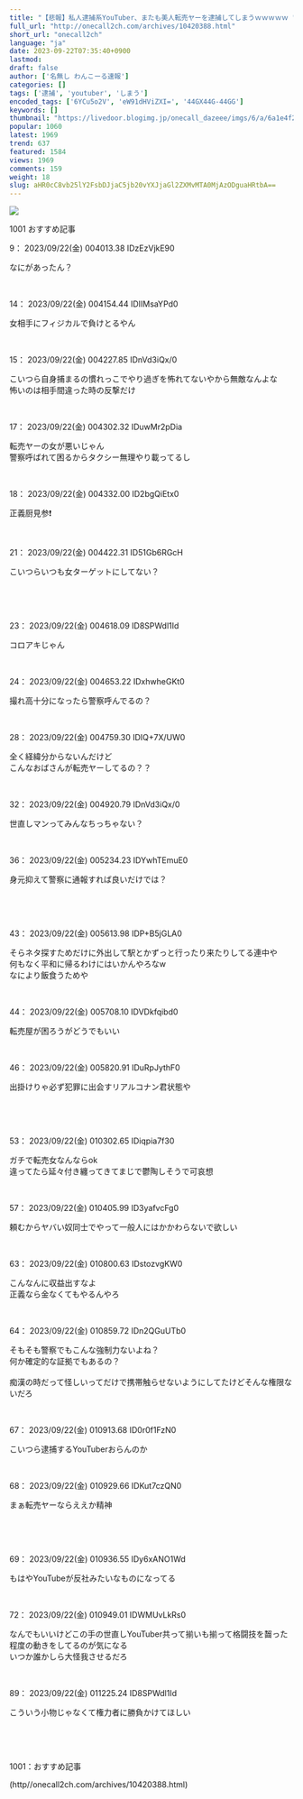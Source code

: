 ```yaml
---
title: "【悲報】私人逮捕系YouTuber、またも美人転売ヤーを逮捕してしまうｗｗｗｗｗ "
full_url: "http://onecall2ch.com/archives/10420388.html"
short_url: "onecall2ch"
language: "ja"
date: 2023-09-22T07:35:40+0900
lastmod: 
draft: false
author: ['名無し わんこーる速報']
categories: []
tags: ['逮捕', 'youtuber', 'しまう']
encoded_tags: ['6YCu5o2V', 'eW91dHViZXI=', '44GX44G-44GG']
keywords: []
thumbnail: "https://livedoor.blogimg.jp/onecall_dazeee/imgs/6/a/6a1e4f2a-s.png"
popular: 1060
latest: 1969
trend: 637
featured: 1584
views: 1969
comments: 159
weight: 18
slug: aHR0cC8vb25lY2FsbDJjaC5jb20vYXJjaGl2ZXMvMTA0MjAzODguaHRtbA==
---
```


![](https://livedoor.blogimg.jp/onecall_dazeee/imgs/6/a/6a1e4f2a-s.png)

<div> <p class='name2'> 1001 おすすめ記事</p> <p class='name2'>9： 2023/09/22(金) 004013.38 IDzEzVjkE90</p><p class='onecall'> なにがあったん？ <br></p><br> <p class='name2'>14： 2023/09/22(金) 004154.44 IDIIMsaYPd0</p><p class='onecall'> 女相手にフィジカルで負けとるやん <br></p><br> <p class='name2'>15： 2023/09/22(金) 004227.85 IDnVd3iQx/0</p><p class='onecall'> こいつら自身捕まるの慣れっこでやり過ぎを怖れてないやから無敵なんよな <br> 怖いのは相手間違った時の反撃だけ <br></p><br> <p class='name2'>17： 2023/09/22(金) 004302.32 IDuwMr2pDia</p><p class='onecall'> 転売ヤーの女が悪いじゃん <br> 警察呼ばれて困るからタクシー無理やり載ってるし<br></p><br> <p class='name2'>18： 2023/09/22(金) 004332.00 ID2bgQiEtx0</p><p class='onecall'> 正義厨見参❗ <br></p><br> <p class='name2'>21： 2023/09/22(金) 004422.31 ID51Gb6RGcH</p><p class='onecall'><p> こいつらいつも女ターゲットにしてない？ <br></p><br></p><br> <p class='name2'>23： 2023/09/22(金) 004618.09 ID8SPWdl1Id</p><p class='onecall'> コロアキじゃん <br></p><br> <p class='name2'>24： 2023/09/22(金) 004653.22 IDxhwheGKt0</p><p class='onecall'> 撮れ高十分になったら警察呼んでるの？ <br></p><br> <p class='name2'>28： 2023/09/22(金) 004759.30 IDIQ+7X/UW0</p><p class='onecall'> 全く経緯分からないんだけど <br> こんなおばさんが転売ヤーしてるの？？ <br></p><br> <p class='name2'>32： 2023/09/22(金) 004920.79 IDnVd3iQx/0</p><p class='onecall'> 世直しマンってみんなちっちゃない？ <br></p><br> <p class='name2'>36： 2023/09/22(金) 005234.23 IDYwhTEmuE0</p><p class='onecall'><p> 身元抑えて警察に通報すれば良いだけでは？ </p><br></p><br> <p class='name2'>43： 2023/09/22(金) 005613.98 IDP+B5jGLA0</p><p class='onecall'> そらネタ探すためだけに外出して駅とかずっと行ったり来たりしてる連中や <br> 何もなく平和に帰るわけにはいかんやろなw <br> なにより飯食うためや <br></p><br> <p class='name2'>44： 2023/09/22(金) 005708.10 IDVDkfqibd0</p><p class='onecall'> 転売屋が困ろうがどうでもいい <br></p><br> <p class='name2'>46： 2023/09/22(金) 005820.91 IDuRpJythF0</p><p class='onecall'><p> 出掛けりゃ必ず犯罪に出会すリアルコナン君状態や </p><br></p><br> <p class='name2'>53： 2023/09/22(金) 010302.65 IDiqpia7f30</p><p class='onecall'> ガチで転売女なんならok <br> 違ってたら延々付き纏ってきてまじで鬱陶しそうで可哀想 <br></p><br> <p class='name2'>57： 2023/09/22(金) 010405.99 ID3yafvcFg0</p><p class='onecall'> 頼むからヤバい奴同士でやって一般人にはかかわらないで欲しい <br></p><br> <p class='name2'>63： 2023/09/22(金) 010800.63 IDstozvgKW0</p><p class='onecall'> こんなんに収益出すなよ <br> 正義なら金なくてもやるんやろ <br></p><br> <p class='name2'>64： 2023/09/22(金) 010859.72 IDn2QGuUTb0</p><p class='onecall'> そもそも警察でもこんな強制力ないよね？ <br> 何か確定的な証拠でもあるの？ <br> <br> 痴漢の時だって怪しいってだけで携帯触らせないようにしてたけどそんな権限ないだろ <br></p><br> <p class='name2'>67： 2023/09/22(金) 010913.68 ID0r0f1FzN0</p><p class='onecall'> こいつら逮捕するYouTuberおらんのか <br></p><br> <p class='name2'>68： 2023/09/22(金) 010929.66 IDKut7czQN0</p><p class='onecall'><p> まぁ転売ヤーならええか精神 <br></p><br></p><br> <p class='name2'>69： 2023/09/22(金) 010936.55 IDy6xANO1Wd</p><p class='onecall'> もはやYouTubeが反社みたいなものになってる <br></p><br> <p class='name2'>72： 2023/09/22(金) 010949.01 IDWMUvLkRs0</p><p class='onecall'> なんでもいいけどこの手の世直しYouTuber共って揃いも揃って格闘技を齧った程度の動きをしてるのが気になる <br> いつか誰かしら大怪我させるだろ <br></p><br> <p class='name2'>89： 2023/09/22(金) 011225.24 ID8SPWdl1Id</p><p class='onecall'><p> こういう小物じゃなくて権力者に勝負かけてほしい </p><br></p><br> <p class='name2'>1001：おすすめ記事</p> </div>

(http//onecall2ch.com/archives/10420388.html)
